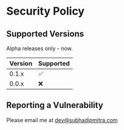 # Security Policy

## Supported Versions
Alpha releases only - now.

| Version | Supported          |
| ------- | ------------------ |
| 0.1.x   | :white_check_mark: |
| 0.0.x   | :x:                |

## Reporting a Vulnerability

Please email me at dev@subhadipmitra.com
